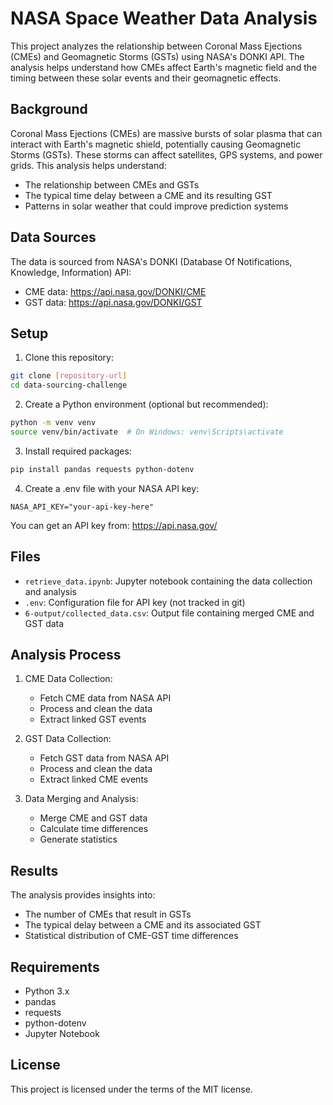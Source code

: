 # NASA Space Weather Data Analysis

This project analyzes the relationship between Coronal Mass Ejections (CMEs) and Geomagnetic Storms (GSTs) using NASA's DONKI API. The analysis helps understand how CMEs affect Earth's magnetic field and the timing between these solar events and their geomagnetic effects.

## Background

Coronal Mass Ejections (CMEs) are massive bursts of solar plasma that can interact with Earth's magnetic shield, potentially causing Geomagnetic Storms (GSTs). These storms can affect satellites, GPS systems, and power grids. This analysis helps understand:
- The relationship between CMEs and GSTs
- The typical time delay between a CME and its resulting GST
- Patterns in solar weather that could improve prediction systems

## Data Sources

The data is sourced from NASA's DONKI (Database Of Notifications, Knowledge, Information) API:
- CME data: https://api.nasa.gov/DONKI/CME
- GST data: https://api.nasa.gov/DONKI/GST

## Setup

1. Clone this repository:
```bash
git clone [repository-url]
cd data-sourcing-challenge
```

2. Create a Python environment (optional but recommended):
```bash
python -m venv venv
source venv/bin/activate  # On Windows: venv\Scripts\activate
```

3. Install required packages:
```bash
pip install pandas requests python-dotenv
```

4. Create a .env file with your NASA API key:
```
NASA_API_KEY="your-api-key-here"
```
You can get an API key from: https://api.nasa.gov/

## Files

- `retrieve_data.ipynb`: Jupyter notebook containing the data collection and analysis
- `.env`: Configuration file for API key (not tracked in git)
- `6-output/collected_data.csv`: Output file containing merged CME and GST data

## Analysis Process

1. CME Data Collection:
   - Fetch CME data from NASA API
   - Process and clean the data
   - Extract linked GST events

2. GST Data Collection:
   - Fetch GST data from NASA API
   - Process and clean the data
   - Extract linked CME events

3. Data Merging and Analysis:
   - Merge CME and GST data
   - Calculate time differences
   - Generate statistics

## Results

The analysis provides insights into:
- The number of CMEs that result in GSTs
- The typical delay between a CME and its associated GST
- Statistical distribution of CME-GST time differences

## Requirements

- Python 3.x
- pandas
- requests
- python-dotenv
- Jupyter Notebook

## License

This project is licensed under the terms of the MIT license.
